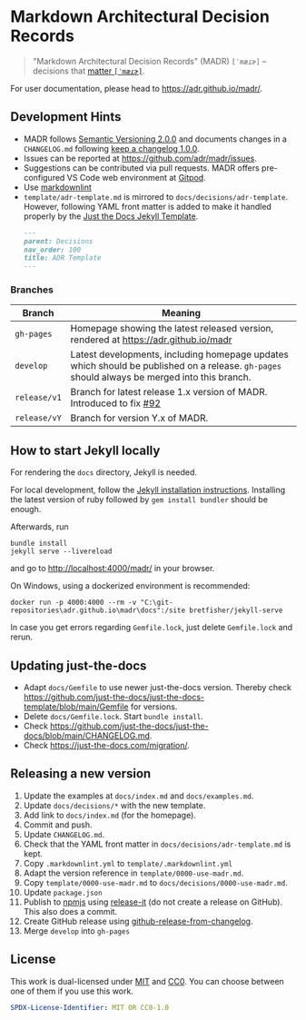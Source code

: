 # Markdown Architectural Decision Records

> "Markdown Architectural Decision Records" (MADR) `[ˈmæɾɚ]` – decisions that [matter `[ˈmæɾɚ]`](https://en.wiktionary.org/wiki/matter#Pronunciation).

For user documentation, please head to <https://adr.github.io/madr/>.

## Development Hints

* MADR follows [Semantic Versioning 2.0.0](https://semver.org/) and documents changes in a `CHANGELOG.md` following [keep a changelog 1.0.0](http://keepachangelog.com/en/1.0.0/).
* Issues can be reported at <https://github.com/adr/madr/issues>.
* Suggestions can be contributed via pull requests. MADR offers pre-configured VS Code web environment at [Gitpod](https://gitpod.io/#https://github.com/adr/madr).
* Use [markdownlint](https://marketplace.visualstudio.com/items?itemName=DavidAnson.vscode-markdownlint)
* `template/adr-template.md` is mirrored to `docs/decisions/adr-template`.
  However, following YAML front matter is added to make it handled properly by the [Just the Docs Jekyll Template](https://just-the-docs.github.io/just-the-docs/). <!-- markdownlint-disable-next-line MD031 -->
  ```markdown
  ---
  parent: Decisions
  nav_order: 100
  title: ADR Template
  ---
  ```

### Branches

| Branch | Meaning |
| -- | -- |
| `gh-pages` | Homepage showing the latest released version, rendered at <https://adr.github.io/madr> |
| `develop` | Latest developments, including homepage updates which should be published on a release. `gh-pages` should always be merged into this branch. |
| `release/v1` | Branch for latest release 1.x version of MADR. Introduced to fix [#92](https://github.com/adr/madr/issues/92) |
| `release/vY` | Branch for version Y.x of MADR. |

## How to start Jekyll locally

For rendering the `docs` directory, Jekyll is needed.

For local development, follow the [Jekyll installation instructions](https://jekyllrb.com/docs/installation/).
Installing the latest version of ruby followed by `gem install bundler` should be enough.

Afterwards, run

```terminal
bundle install
jekyll serve --livereload
```

and go to <http://localhost:4000/madr/> in your browser.

On Windows, using a dockerized environment is recommended:

```terminal
docker run -p 4000:4000 --rm -v "C:\git-repositories\adr.github.io\madr\docs":/site bretfisher/jekyll-serve
```

In case you get errors regarding `Gemfile.lock`, just delete `Gemfile.lock` and rerun.

## Updating just-the-docs

* Adapt `docs/Gemfile` to use newer just-the-docs version. Thereby check <https://github.com/just-the-docs/just-the-docs-template/blob/main/Gemfile> for versions.
* Delete `docs/Gemfile.lock`. Start `bundle install`.
* Check <https://github.com/just-the-docs/just-the-docs/blob/main/CHANGELOG.md>.
* Check <https://just-the-docs.com/migration/>.

## Releasing a new version

1. Update the examples at `docs/index.md` and `docs/examples.md`.
2. Update `docs/decisions/*` with the new template.
3. Add link to `docs/index.md` (for the homepage).
4. Commit and push.
5. Update `CHANGELOG.md`.
6. Check that the YAML front matter in `docs/decisions/adr-template.md` is kept.
7. Copy `.markdownlint.yml` to `template/.markdownlint.yml`
8. Adapt the version reference in `template/0000-use-madr.md`.
9. Copy `template/0000-use-madr.md` to `docs/decisions/0000-use-madr.md`.
10. Update `package.json`
11. Publish to [npmjs](https://www.npmjs.com/package/madr) using [release-it](https://www.npmjs.com/package/release-it) (do not create a release on GitHub). This also does a commit.
12. Create GitHub release using [github-release-from-changelog](https://www.npmjs.com/package/github-release-from-changelog).
13. Merge `develop` into `gh-pages`

## License

This work is dual-licensed under [MIT](https://opensource.org/licenses/MIT) and
[CC0](https://creativecommons.org/share-your-work/public-domain/cc0/).
You can choose between one of them if you use this work.

```yaml
SPDX-License-Identifier: MIT OR CC0-1.0
```
